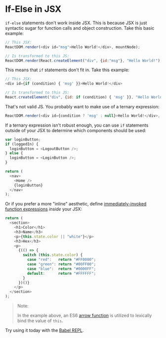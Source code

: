 # If-Else in JSX

`if-else` statements don't work inside JSX. This is because JSX is just syntactic sugar for function calls and object construction. Take this basic example:

```js
// This JSX:
ReactDOM.render(<div id="msg">Hello World!</div>, mountNode);

// Is transformed to this JS:
ReactDOM.render(React.createElement("div", {id:"msg"}, "Hello World!"), mountNode);
```

This means that `if` statements don't fit in. Take this example:

```js
// This JSX:
<div id={if (condition) { 'msg' }}>Hello World!</div>

// Is transformed to this JS:
React.createElement("div", {id: if (condition) { 'msg' }}, "Hello World!");
```

That's not valid JS. You probably want to make use of a ternary expression:

```js
ReactDOM.render(<div id={condition ? 'msg' : null}>Hello World!</div>, mountNode);
```

If a ternary expression isn't robust enough, you can use `if` statements outside of your JSX to determine which components should be used:

```js
var loginButton;
if (loggedIn) {
  loginButton = <LogoutButton />;
} else {
  loginButton = <LoginButton />;
}

return (
  <nav>
    <Home />
    {loginButton}
  </nav>
);
```

Or if you prefer a more "inline" aesthetic, define [immediately-invoked function expressions](https://en.wikipedia.org/wiki/Immediately-invoked_function_expression) _inside_ your JSX:

```js
return (
  <section>
    <h1>Color</h1>
    <h3>Name</h3>
    <p>{this.state.color || "white"}</p>
    <h3>Hex</h3>
    <p>
      {(() => {
        switch (this.state.color) {
          case "red":   return "#FF0000";
          case "green": return "#00FF00";
          case "blue":  return "#0000FF";
          default:      return "#FFFFFF";
        }
      })()}
    </p>
  </section>
);
```

> Note:
>
> In the example above, an ES6 [arrow function](https://developer.mozilla.org/en-US/docs/Web/JavaScript/Reference/Functions/Arrow_functions) is utilized to lexically bind the value of `this`.

Try using it today with the [Babel REPL](https://babeljs.io/repl/).
